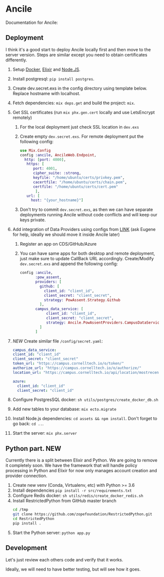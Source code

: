 # Ancile


Documentation for Ancile: 


## Deployment

I think it's a good start to deploy Ancile locally first
and then move to the server version. Steps are similar 
except you need to obtain certificates differently. 

1. Setup [Docker](https://www.digitalocean.com/community/tutorials/how-to-install-and-use-docker-on-ubuntu-18-04), [Elixir](https://elixir-lang.org/install.html) and [Node.JS](https://nodejs.org/en/download/package-manager/).
1. Install postgresql: `pip install postgres`.
1. Create dev.secret.exs in the config directory using template below. Replace hostname with localhost.
1. Fetch dependencies: `mix deps.get` and build the project: `mix`.
1. Get SSL certificates (run `mix phx.gen.cert` locally and use LetsEncrypt remotely)
   1. For the local deployment just check SSL location in `dev.exs`
   1. Create empty `dev.secret.exs`. For remote deployment put the following config: 
   
        ```elixir
        use Mix.Config
        config :ancile, AncileWeb.Endpoint,
          http: [port: 4000],
           https: [
              port: 4001,
              cipher_suite: :strong,
              keyfile: "/home/ubuntu/certs/privkey.pem",
              cacertfile: "/home/ubuntu/certs/chain.pem",
              certfile: "/home/ubuntu/certs/cert.pem"
               ],
           url: [
             host: "{your_hostname}"]
       ```
   1. Don't try to commit `dev.secret.exs`, as then we can have separate deployments
    running Ancile without code conflicts and will keep our keys private.
 
1. Add integration of Data Providers using configs from 
[LINK](https://github.com/ebagdasa/pow_assent)
(ask Eugene for help, ideally we should move it inside Ancile later)
   1. Register an app on CDS/GitHub/Azure
   1. You can have same apps for both desktop and 
   remote deployment, just make sure to update CallBack URL accordingly.
    Create/Modify `dev.secret.exs` and append the following config: 
   
        ```elixir
        config :ancile,
               :pow_assent,
               providers: [
                 github: [
                   client_id: "client_id",
                   client_secret: "client_secret",
                   strategy: PowAssent.Strategy.Github
                 ],
               campus_data_service: [
                    client_id: "client_id",
                    client_secret: "client_secret",
                    strategy: Ancile.PowAssentProviders.CampusDataService
                 ]
               ]
        ```
1. *NEW* Create similar file `/config/secret.yaml`:
   
   ```yaml
   campus_data_service:
   client_id: "client_id"
   client_secret: "client_secret"
   token_url: "https://campus.cornelltech.io/o/token/"
   authorize_url: "https://campus.cornelltech.io/o/authorize/"
   location_url: "https://campus.cornelltech.io/api/location/mostrecent/"

   azure:
     client_id: "client_id"
     client_secret: "client_id"

   ```
1. Configure PostgresSQL docker: `sh utils/postgres/create_docker_db.sh` 
1. Add new tables to your database: `mix ecto.migrate`
1. Install Node.js dependencies: `cd assets && npm install`. Don't forget to go back: `cd ..`.
1. Start the server: `mix phx.server`

## Python part. **NEW**
Currently there is a split between Elixir and Python. We are going to remove it
completely soon. We have the framework that will handle policy processing in Python
and Elixir for now only manages account creation and provider connection.   
 
1. Create new venv (Conda, Virtualenv, etc) with Python >= 3.6
1. Install dependencies `pip install -r src/requirements.txt`
1. Configure Redis docker: `sh utils/redis/create_docker_redis.sh`
1. Install RestrictedPython from GitHub master branch
    ```bash
    cd /tmp
    git clone https://github.com/zopefoundation/RestrictedPython.git
    cd RestrictedPython
    pip install .
    ```
1. Start the Python server: `python app.py`






## Development 

Let's just review each others code and verify that it works. 

Ideally, we will need to have better testing, but will see how it goes. 
